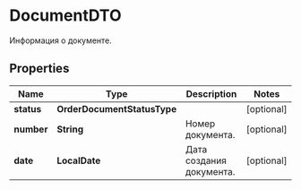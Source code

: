 

# DocumentDTO

Информация о документе.

## Properties

| Name | Type | Description | Notes |
|------------ | ------------- | ------------- | -------------|
|**status** | **OrderDocumentStatusType** |  |  [optional] |
|**number** | **String** | Номер документа. |  [optional] |
|**date** | **LocalDate** | Дата создания документа. |  [optional] |



